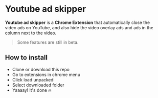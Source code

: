 # Youtube ad skipper

**Youtube ad skipper** is a **Chrome Extension** that automatically close the video ads on YouTube,
and also hide the video overlay ads and ads in the column next to the video.

> Some features are still in beta.

## How to install
* Clone or download this repo
* Go to extensions in chrome menu
* Click load unpacked
* Select downloaded folder
* Yaaaay! It's done 🔥

